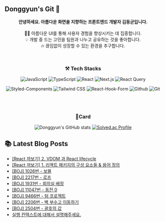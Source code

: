 
## Donggyun's Git 👋


<div align='center'>
  
**안녕하세요. 아름다운 화면을 지향하는 프론트엔드 개발자 김동균입니다.**
<br><br>
🧑‍💻 아름다운 UI를 통해 사용자 경험을 향상시키는 데 집중합니다.<br>
💡 개발 중 드는 고민을 팀원과 나누고 공유하는 것을 좋아합니다.<br>
🔥 끊임없이 성장할 수 있는 환경을 추구합니다.

<br>

### ⚒️ Tech Stacks

![JavaScript](https://img.shields.io/badge/JavaScript-F7DF1E?style=flat-square&logo=javascript&logoColor=white)
![TypeScript](https://img.shields.io/badge/TypeScript-3178C6?style=flat-square&logo=typescript&logoColor=white)
![React](https://img.shields.io/badge/React-61DAFB?style=flat-square&logo=react&logoColor=white)
![Next.js](https://img.shields.io/badge/Next.js-000000?style=flat-square&logo=nextdotjs&logoColor=white)
![React Query](https://img.shields.io/badge/React_Query-FF4154?style=flat-square&logo=reactquery&logoColor=white)

![Styled-Components](https://img.shields.io/badge/styled--components-DB7093?logo=styledcomponents&logoColor=fff)
![Tailwind CSS](https://img.shields.io/badge/Tailwind%20CSS-06B6D4?style=flat-square&logo=Tailwind%20CSS&logoColor=white)
![React-Hook-Form](https://img.shields.io/badge/react--hook--form-EC5990?style=flat-square&logo=reacthookform&logoColor=white)
![Github](https://img.shields.io/badge/Github-181717?style=flat-square&logo=github&logoColor=white)
![Git](https://img.shields.io/badge/Git-F05032?style=flat-square&logo=git&logoColor=white)

<br><br>

### 🚀Card

![Donggyun's GitHub stats](https://github-readme-stats.vercel.app/api?username=DonggyunKim00&show_icons=true&theme=dark)
[![Solved.ac Profile](http://mazassumnida.wtf/api/v2/generate_badge?boj=rlaehdrbs580)](https://solved.ac/rlaehdrbs580/)


</div>


## 📚 Latest Blog Posts

<ul><li><a href='https://daniel-devlog.tistory.com/24' target='_blank'>[React 까보기] 2. VDOM 과 React lifecycle</a></li><li><a href='https://daniel-devlog.tistory.com/23' target='_blank'>[React 까보기] 1. 리액트 패키지의 구성 요소들 &amp; 용어 정의</a></li><li><a href='https://daniel-devlog.tistory.com/22' target='_blank'>[BOJ] 1026번 - 보물</a></li><li><a href='https://daniel-devlog.tistory.com/21' target='_blank'>[BOJ] 2217번 - 로프</a></li><li><a href='https://daniel-devlog.tistory.com/20' target='_blank'>[BOJ] 1931번 - 회의실 배정</a></li><li><a href='https://daniel-devlog.tistory.com/19' target='_blank'>[BOJ] 11047번 - 동전 0</a></li><li><a href='https://daniel-devlog.tistory.com/18' target='_blank'>[BOJ] 9466번 - 텀 프로젝트</a></li><li><a href='https://daniel-devlog.tistory.com/17' target='_blank'>[BOJ] 2206번 - 벽 부수고 이동하기</a></li><li><a href='https://daniel-devlog.tistory.com/16' target='_blank'>[BOJ] 2504번 - 괄호의 값</a></li><li><a href='https://daniel-devlog.tistory.com/15' target='_blank'>실행 컨텍스트에 대해서 설명해주세요.</a></li></ul>